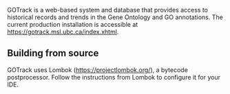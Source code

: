 GOTrack is a web-based system and database that provides access to historical records and trends in 
the Gene Ontology and GO annotations. The current production installation is accessible at https://gotrack.msl.ubc.ca/index.xhtml.

## Building from source

GOTrack uses Lombok (https://projectlombok.org/), a bytecode postprocessor. 
Follow the instructions from Lombok to configure it for your IDE.
